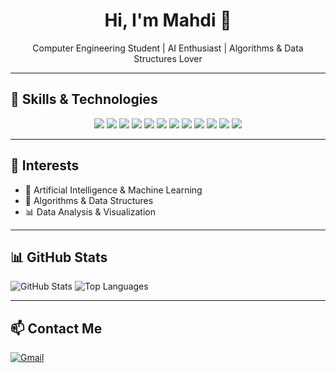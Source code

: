 <h1 align="center">Hi, I'm Mahdi 👋</h1>
<p align="center">Computer Engineering Student | AI Enthusiast | Algorithms & Data Structures Lover</p>

---

## 🧠 Skills & Technologies
<p align="center">
  <img src="https://img.shields.io/badge/C++-00599C?style=flat&logo=c%2B%2B&logoColor=white" />
  <img src="https://img.shields.io/badge/Python-3776AB?style=flat&logo=python&logoColor=white" />
  <img src="https://img.shields.io/badge/PySide6-41CD52?style=flat&logo=qt&logoColor=white" />
  <img src="https://img.shields.io/badge/Numpy-808080?style=flat&logo=numpy&logoColor=white" /> <img src="https://img.shields.io/badge/Pandas-150458?style=flat&logo=pandas&logoColor=white" /> <img src="https://img.shields.io/badge/Matplotlib-11557C?style=flat&logo=matplotlib&logoColor=white" /> <img src="https://img.shields.io/badge/Seaborn-30A3DC?style=flat&logo=seaborn&logoColor=white" /> <img src="https://img.shields.io/badge/JavaScript-F7DF1E?style=flat&logo=javascript&logoColor=black" />
  <img src="https://img.shields.io/badge/HTML5-E34F26?style=flat&logo=html5&logoColor=white" />
  <img src="https://img.shields.io/badge/CSS3-1572B6?style=flat&logo=css3&logoColor=white" />
  <img src="https://img.shields.io/badge/Kotlin-7F52FF?style=flat&logo=kotlin&logoColor=white" />
  <img src="https://img.shields.io/badge/Jetpack%20Compose-4285F4?style=flat&logo=android&logoColor=white" />
</p>

---

## 🚀 Interests

- 🤖 Artificial Intelligence & Machine Learning
- 🧠 Algorithms & Data Structures
- 📊 Data Analysis & Visualization

---

## 📊 GitHub Stats

![GitHub Stats](https://github-readme-stats.vercel.app/api?username=ME0W004&show_icons=true&theme=radical)
![Top Languages](https://github-readme-stats.vercel.app/api/top-langs/?username=ME0W004&layout=compact&theme=radical)

---

## 📫 Contact Me

[![Gmail](https://img.shields.io/badge/-Gmail-D14836?style=for-the-badge&logo=gmail&logoColor=white)](mailto:schwifty.guy004@gmail.com)
